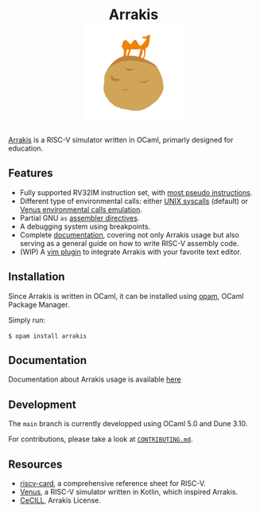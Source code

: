 <div align="center">
<h1>
    Arrakis
    <br>
    <img src="./imgs/logo.png" width="200" />
    </br>
</h1>
</div>

[Arrakis](https://en.wikipedia.org/wiki/Arrakis) is a RISC-V simulator written
in OCaml, primarly designed for education.

## Features

* Fully supported RV32IM instruction set, with [most pseudo instructions](https://gitlab.com/valoranM/arrakis/-/wikis/risc_v/pseudo%20instructions).
* Different type of environmental calls: either [UNIX syscalls](https://gitlab.com/valoranM/arrakis/-/wikis/risc_v/environment%20call)
  (default) or
  [Venus environmental calls emulation](https://github.com/kvakil/venus/wiki/Environmental-Calls).
* Partial GNU `as` [assembler directives](https://gitlab.com/valoranM/arrakis/-/wikis/risc_v/Assembler-Directives).
* A debugging system using breakpoints.
* Complete [documentation](https://gitlab.com/valoranM/arrakis/-/wikis),
  covering not only Arrakis usage but also serving as a general guide on how to
  write RISC-V assembly code.
* (WIP) A [vim plugin](https://codeberg.org/Arrakis/arrakis.vim) to integrate
  Arrakis with your favorite text editor.

## Installation

Since Arrakis is written in OCaml, it can be installed using
[opam](https://opam.ocaml.org/), OCaml Package Manager.

Simply run:

`$ opam install arrakis`

## Documentation

Documentation about Arrakis usage is available
[here](https://gitlab.com/ValoranM/arrakis/-/wikis)

## Development

The `main` branch is currently developped using OCaml 5.0 and Dune 3.10.

For contributions, please take a look at [`CONTRIBUTING.md`](./CONTRIBUTING.md).

## Resources

* [riscv-card](https://github.com/jameslzhu/riscv-card), a comprehensive
  reference sheet for RISC-V.
* [Venus](https://github.com/kvakil/venus), a RISC-V simulator written in
  Kotlin, which inspired Arrakis.
* [CeCILL](http://www.cecill.info/index.en.html), Arrakis License.

